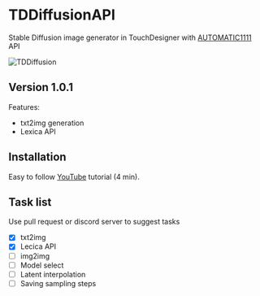# TDDiffusionAPI
Stable Diffusion image generator in TouchDesigner with [AUTOMATIC1111](https://github.com/AUTOMATIC1111/stable-diffusion-webui) API


![TDDiffusion](https://user-images.githubusercontent.com/11017531/209246887-78790ddd-2629-4ec9-b512-2b89112df7ad.png)

## Version 1.0.1
Features:
* txt2img generation
* Lexica API
	
## Installation
Easy to follow [YouTube](https://youtu.be/zkrvszlmEQU) tutorial (4 min). 
	
## Task list
Use pull request or discord server to suggest tasks 

- [x] txt2img
- [x] Lecica API
- [ ] img2img
- [ ] Model select
- [ ] Latent interpolation
- [ ] Saving sampling steps
